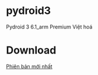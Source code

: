 # pydroid3
Pydroid 3 6.1_arm Premium Việt hoá 
# Download
[Phiên bản mới nhất](https://github.com/tduc-dev/pydroid3/releases/tag/v1.0)
